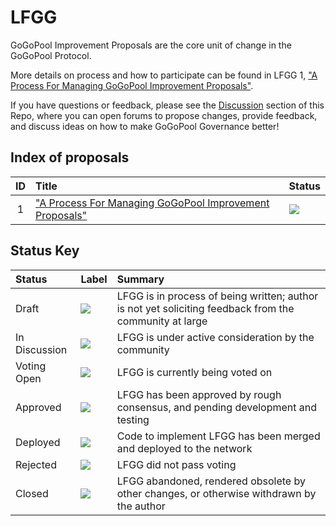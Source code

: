 # LFGG

GoGoPool Improvement Proposals are the core unit of change in the GoGoPool Protocol.

More details on process and how to participate can be found in LFGG 1, ["A Process For Managing GoGoPool Improvement Proposals"](0001-managing-lfgg-process.md).

If you have questions or feedback, please see the [Discussion](https://github.com/multisig-labs/LFGG/discussions) section of this Repo, where you can open forums to propose changes, provide feedback, and discuss ideas on how to make GoGoPool Governance better!

## Index of proposals

<!-- prettier-ignore -->
| ID | Title | Status |
| :---: | :--- | :-- |
|  1 | ["A Process For Managing GoGoPool Improvement Proposals"](0001-managing-lfgg-process.md) | <img src="https://img.shields.io/badge/Status-Deployed-blue"></img> |
 

## Status Key

| Status        | Label                                                                        | Summary                                                                                               |
| :------------ | :--------------------------------------------------------------------------- | :---------------------------------------------------------------------------------------------------- |
| Draft         | <img src="https://img.shields.io/badge/Status-Draft-yellow"></img>           | LFGG is in process of being written; author is not yet soliciting feedback from the community at large |
| In Discussion | <img src="https://img.shields.io/badge/Status-In%20Discussion-orange"></img> | LFGG is under active consideration by the community                                                    |
| Voting Open   | <img src="https://img.shields.io/badge/Status-Voting_Open-cyan"></img>       | LFGG is currently being voted on
| Approved      | <img src="https://img.shields.io/badge/Status-Approved-green"></img>         | LFGG has been approved by rough consensus, and pending development and testing                         |
| Deployed      | <img src="https://img.shields.io/badge/Status-Deployed-blue"></img>          | Code to implement LFGG has been merged and deployed to the network                                     |
| Rejected      | <img src="https://img.shields.io/badge/Status-Rejected-red"></img>           | LFGG did not pass voting                                                                               |
| Closed        | <img src="https://img.shields.io/badge/Status-Closed-lightgrey"></img>       | LFGG abandoned, rendered obsolete by other changes, or otherwise withdrawn by the author               |
